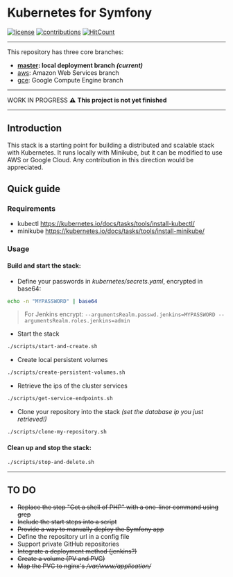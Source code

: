 # Kubernetes for Symfony

[![license](https://img.shields.io/github/license/mashape/apistatus.svg?style=flat-square)](LICENSE)
[![contributions](https://img.shields.io/badge/contributions-welcome-brightgreen.svg?style=flat-square)](https://github.com/carlosas/kubernetes-for-symfony/issues)
[![HitCount](http://hits.dwyl.com/carlosas/kubernetes-for-symfony.svg)](README.md)

---

This repository has three core branches:

* **[master](https://github.com/carlosas/kubernetes-for-symfony/tree/master): local deployment branch *(current)***
* [aws](https://github.com/carlosas/kubernetes-for-symfony/tree/aws): Amazon Web Services branch
* [gce](https://github.com/carlosas/kubernetes-for-symfony/tree/gce): Google Compute Engine branch  

---

WORK IN PROGRESS :warning: **This project is not yet finished**

---

## Introduction

This stack is a starting point for building a distributed and scalable stack with Kubernetes. It runs locally with Minikube, but it can be modified to use AWS or Google Cloud. Any contribution in this direction would be appreciated.

## Quick guide

### Requirements

* kubectl https://kubernetes.io/docs/tasks/tools/install-kubectl/
* minikube https://kubernetes.io/docs/tasks/tools/install-minikube/

### Usage

#### Build and start the stack:

* Define your passwords in *kubernetes/secrets.yaml*, encrypted in base64:

```sh
echo -n "MYPASSWORD" | base64
```

> For Jenkins encrypt: `--argumentsRealm.passwd.jenkins=MYPASSWORD --argumentsRealm.roles.jenkins=admin`

* Start the stack

```sh
./scripts/start-and-create.sh
```

* Create local persistent volumes

```sh
./scripts/create-persistent-volumes.sh
```

* Retrieve the ips of the cluster services

```sh
./scripts/get-service-endpoints.sh
```

* Clone your repository into the stack *(set the database ip you just retrieved!)*

```sh
./scripts/clone-my-repository.sh
```

#### Clean up and stop the stack:

```sh
./scripts/stop-and-delete.sh
```

---

## TO DO

* ~~Replace the step "Get a shell of PHP" with a one-liner command using grep~~
* ~~Include the start steps into a script~~
* ~~Provide a way to manually deploy the Symfony app~~
* Define the repository url in a config file
* Support private GitHub repositories
* ~~Integrate a deployment method (jenkins?)~~
* ~~Create a volume (PV and PVC)~~
* ~~Map the PVC to nginx's */var/www/application/*~~
